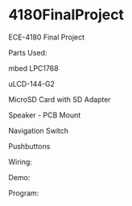 # 4180FinalProject
ECE-4180 Final Project

Parts Used:​

  mbed LPC1768​
  
  uLCD-144-G2​
  
  MicroSD Card with SD Adapter​
  
  Speaker - PCB Mount​
  
  Navigation Switch​
  
  Pushbuttons
  
Wiring:

Demo:

Program:
